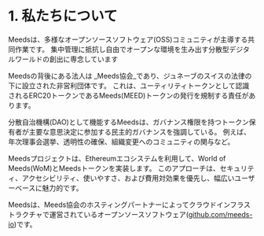 
# 1. 私たちについて

Meedsは、多様なオープンソースソフトウェア(OSS)コミュニティが主導する共同作業です。 集中管理に抵抗し自由でオープンな環境を生み出す分散型デジタルワールドの創出に専念しています

Meedsの背後にある法人は _Meeds協会_であり、ジュネーブのスイスの法律の下に設立された非営利団体です。 これは、ユーティリティトークンとして認識されるERC20トークンであるMeeds(MEED)トークンの発行を規制する責任があります。

分散自治機構(DAO)として機能するMeedsは、ガバナンス権限を持つトークン保有者が主要な意思決定に参加する民主的ガバナンスを強調している。 例えば、年次理事会選挙、透明性の確保、組織変更へのコミュニティの関与など。

Meedsプロジェクトは、Ethereumエコシステムを利用して、World of Meeds(WoM)とMeedsトークンを実装します。 このアプローチは、セキュリティ、アクセシビリティ、使いやすさ、および費用対効果を優先し、幅広いユーザーベースに魅力的です。

Meedsは、Meeds協会のホスティングパートナーによってクラウドインフラストラクチャで運営されているオープンソースソフトウェア([github.com/meeds-io](https://github.com/meeds-io))です。